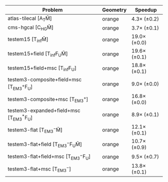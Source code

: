 | Problem                                                        | Geometry |      Speedup |
| -------------------------------------------------------------- | -------- | ------------ |
| atlas-tilecal [A$_\mathrm{T}$M̃]                               | orange   |  4.3× (±0.2) |
| cms-hgcal [C$_\mathrm{HG}$M̃]                                  | orange   |  3.7× (±0.1) |
| testem15 [T$_\mathrm{inf}$M̃]                                  | orange   | 19.0× (±0.0) |
| testem15+field [T$_\mathrm{inf}$F$_\mathrm{U}$M̃]              | orange   | 19.6× (±0.1) |
| testem15+field+msc [T$_\mathrm{inf}$F$_\mathrm{U}$]            | orange   | 18.8× (±0.1) |
| testem3-composite+field+msc [T$_\mathrm{EM3}^+$F$_\mathrm{U}$] | orange   |  9.0× (±0.0) |
| testem3-composite+msc [T$_\mathrm{EM3}^+$]                     | orange   | 16.8× (±0.0) |
| testem3-expanded+field+msc [T$_\mathrm{EM3}^*$F$_\mathrm{U}$]  | orange   |  8.9× (±0.1) |
| testem3-flat [T$_\mathrm{EM3}^-$M̃]                            | orange   | 12.1× (±0.1) |
| testem3-flat+field [T$_\mathrm{EM3}^-$F$_\mathrm{U}$M̃]        | orange   | 10.7× (±0.9) |
| testem3-flat+field+msc [T$_\mathrm{EM3}^-$F$_\mathrm{U}$]      | orange   |  9.5× (±0.7) |
| testem3-flat+msc [T$_\mathrm{EM3}^-$]                          | orange   | 13.8× (±0.1) |
